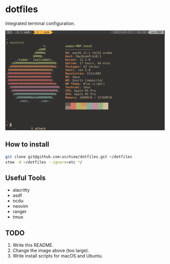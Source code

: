 # dotfiles

Integrated terminal configuration.

![UIE](./screenshot.png)

## How to install

```sh
git clone git@github.com:ucchiee/dotfiles.git ~/dotfiles
stow -d ~/dotfiles --ignore=etc */
```

## Useful Tools

- alacritty
- asdf
- ncdu
- neovim
- ranger
- tmux

## TODO

1. Write this README.
2. Change the image above (too large).
3. Write install scripts for macOS and Ubuntu.

